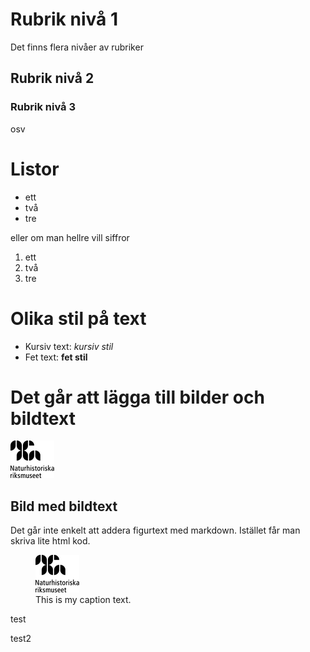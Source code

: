 # Rubrik nivå 1
Det finns flera nivåer av rubriker

## Rubrik nivå 2

### Rubrik nivå 3

osv

# Listor

- ett
- två
- tre

eller om man hellre vill siffror

1. ett
2. två
3. tre

# Olika stil på text

- Kursiv text: *kursiv stil*
- Fet text: **fet stil**

# Det går att lägga till bilder och bildtext

![NRM Logo](images/logo.png)

## Bild med bildtext
Det går inte enkelt att addera figurtext med markdown. Istället får
man skriva lite html kod.

<figure>
  <img src="images/logo.png" alt="Logo"/>
  <figcaption>This is my caption text.</figcaption>
</figure>


test

test2